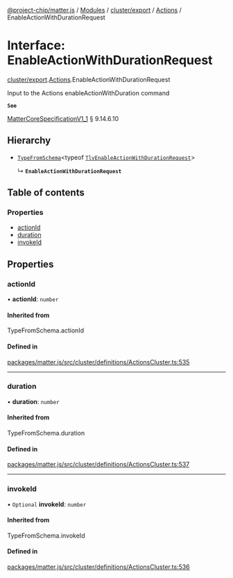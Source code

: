 [@project-chip/matter.js](../README.md) / [Modules](../modules.md) / [cluster/export](../modules/cluster_export.md) / [Actions](../modules/cluster_export.Actions.md) / EnableActionWithDurationRequest

# Interface: EnableActionWithDurationRequest

[cluster/export](../modules/cluster_export.md).[Actions](../modules/cluster_export.Actions.md).EnableActionWithDurationRequest

Input to the Actions enableActionWithDuration command

**`See`**

[MatterCoreSpecificationV1_1](spec_export.MatterCoreSpecificationV1_1.md) § 9.14.6.10

## Hierarchy

- [`TypeFromSchema`](../modules/tlv_export.md#typefromschema)\<typeof [`TlvEnableActionWithDurationRequest`](../modules/cluster_export.Actions.md#tlvenableactionwithdurationrequest)\>

  ↳ **`EnableActionWithDurationRequest`**

## Table of contents

### Properties

- [actionId](cluster_export.Actions.EnableActionWithDurationRequest.md#actionid)
- [duration](cluster_export.Actions.EnableActionWithDurationRequest.md#duration)
- [invokeId](cluster_export.Actions.EnableActionWithDurationRequest.md#invokeid)

## Properties

### actionId

• **actionId**: `number`

#### Inherited from

TypeFromSchema.actionId

#### Defined in

[packages/matter.js/src/cluster/definitions/ActionsCluster.ts:535](https://github.com/project-chip/matter.js/blob/3adaded6/packages/matter.js/src/cluster/definitions/ActionsCluster.ts#L535)

___

### duration

• **duration**: `number`

#### Inherited from

TypeFromSchema.duration

#### Defined in

[packages/matter.js/src/cluster/definitions/ActionsCluster.ts:537](https://github.com/project-chip/matter.js/blob/3adaded6/packages/matter.js/src/cluster/definitions/ActionsCluster.ts#L537)

___

### invokeId

• `Optional` **invokeId**: `number`

#### Inherited from

TypeFromSchema.invokeId

#### Defined in

[packages/matter.js/src/cluster/definitions/ActionsCluster.ts:536](https://github.com/project-chip/matter.js/blob/3adaded6/packages/matter.js/src/cluster/definitions/ActionsCluster.ts#L536)

